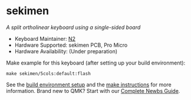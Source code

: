 # sekimen

*A split ortholinear keyboard using a single-sided board*

* Keyboard Maintainer: [N2](https://github.com/N2-Sumikko)
* Hardware Supported: sekimen PCB, Pro Micro
* Hardware Availability: (Under preparation)

Make example for this keyboard (after setting up your build environment):

    make sekimen/5cols:default:flash

See the [build environment setup](https://docs.qmk.fm/#/getting_started_build_tools) and the [make instructions](https://docs.qmk.fm/#/getting_started_make_guide) for more information. Brand new to QMK? Start with our [Complete Newbs Guide](https://docs.qmk.fm/#/newbs).
